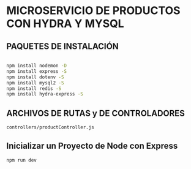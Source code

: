 # MICROSERVICIO DE PRODUCTOS CON HYDRA Y MYSQL

## PAQUETES DE INSTALACIÓN

```sh

npm install nodemon -D
npm install express -S
npm install dotenv -S
npm install mysql2 -S
npm install redis -S
npm install hydra-express -S

```

## ARCHIVOS DE RUTAS y DE CONTROLADORES

`controllers/productController.js`


## Inicializar un Proyecto de Node con Express

`npm run dev`
